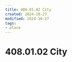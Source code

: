 ```yaml
---
title: 408.01.02 City
created: 2024-10-27
modified: 2024-10-27
tags: 
- place
---
```

# 408.01.02 City
